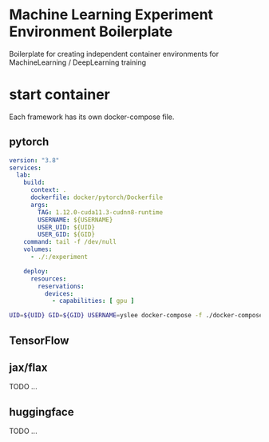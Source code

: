 # Machine Learning Experiment Environment Boilerplate
Boilerplate for creating independent container environments for MachineLearning / DeepLearning training



# start container 
Each framework has its own docker-compose file.

## pytorch
```yaml
version: "3.8"
services:
  lab:
    build:
      context: .
      dockerfile: docker/pytorch/Dockerfile
      args:
        TAG: 1.12.0-cuda11.3-cudnn8-runtime
        USERNAME: ${USERNAME}
        USER_UID: ${UID}
        USER_GID: ${GID}
    command: tail -f /dev/null
    volumes:
      - ./:/experiment

    deploy:
      resources:
        reservations:
          devices:
            - capabilities: [ gpu ]
```



```bash
UID=${UID} GID=${GID} USERNAME=yslee docker-compose -f ./docker-compose.torch.yaml  up -d --build
```


## TensorFlow

## jax/flax
TODO ...

## huggingface
TODO ...